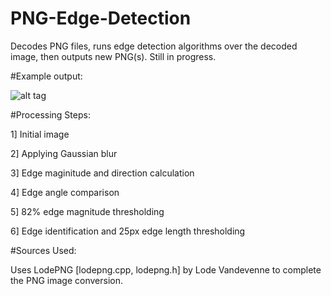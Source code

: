 # PNG-Edge-Detection
Decodes PNG files, runs edge detection algorithms over the decoded image, then outputs new PNG(s). Still in progress.

#Example output:




![alt tag](https://github.com/sjsimps/PNG-Edge-Detection/blob/master/output_flow.png)

#Processing Steps:

  1] Initial image
  
  2] Applying Gaussian blur
  
  3] Edge maginitude and direction calculation
  
  4] Edge angle comparison
  
  5] 82% edge magnitude thresholding
  
  6] Edge identification and 25px edge length thresholding

#Sources Used:

Uses LodePNG [lodepng.cpp, lodepng.h] by Lode Vandevenne to complete the PNG image conversion.

